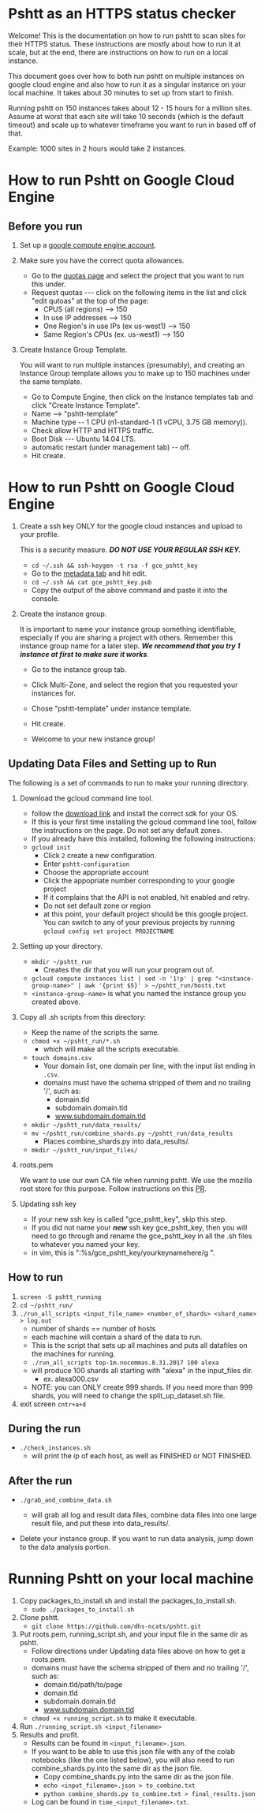 # Pshtt as an HTTPS status checker

Welcome! This is the documentation on how to run pshtt to scan sites for their
HTTPS status. These instructions are mostly about how to run it at scale, but at
the end, there are instructions on how to run on a local instance.

This document goes over how to both run pshtt on multiple instances on google
cloud engine and also how to run it as a singular instance on your local
machine. It takes about 30 minutes to set up from start to finish.

Running pshtt on 150 instances takes about 12 - 15 hours for a million sites.
Assume at worst that each site will take 10 seconds (which is the default
timeout) and scale up to whatever timeframe you want to run in based off of
that.

Example: 1000 sites in 2 hours would take 2 instances.

# How to run Pshtt on Google Cloud Engine

## Before you run

1.  Set up a [google compute engine
    account](https://cloud.google.com/compute/docs/access/user-accounts/).

2.  Make sure you have the correct quota allowances.

    *   Go to the [quotas page](https://cloud.google.com/compute/quotas)
		and select the project that you want to run this under.
    *   Request quotas --- click on the following items in the list and click
        "edit qutoas" at the top of the page:
        *   CPUS (all regions) --> 150
        *   In use IP addresses --> 150
        *   One Region's in use IPs (ex us-west1) --> 150
        *   Same Region's CPUs (ex. us-west1) --> 150

3.  Create Instance Group Template.

    You will want to run multiple instances (presumably), and creating an
    Instance Group template allows you to make up to 150 machines under the same
    template.

    *   Go to Compute Engine, then click on the Instance templates
        tab and click "Create Instance Template".
    *   Name --> "pshtt-template"
    *   Machine type -- 1 CPU (n1-standard-1 (1 vCPU, 3.75 GB memory)).
    *   Check allow HTTP and HTTPS traffic.
    *   Boot Disk --- Ubuntu 14.04 LTS.
    *   automatic restart (under management tab) -- off.
    *   Hit create.

# How to run Pshtt on Google Cloud Engine

1.  Create a ssh key ONLY for the google cloud instances and upload to your
    profile.

    This is a security measure. ***DO NOT USE YOUR REGULAR SSH KEY.***

    *   `cd ~/.ssh && ssh-keygen -t rsa -f gce_pshtt_key`
    *   Go to the [metadata
        tab](https://cloud.google.com/compute/docs/instances/adding-removing-ssh-keys) and hit edit.
    *   `cd ~/.ssh && cat gce_pshtt_key.pub`
    *   Copy the output of the above command and paste it into the console.

2.  Create the instance group.

    It is important to name your instance group something identifiable,
    especially if you are sharing a project with others. Remember this instance
    group name for a later step. ***We recommend that you try 1 instance at
    first to make sure it works***.

    *   Go to the instance group tab.
    *   Click Multi-Zone, and select the region that you requested your
        instances for.
    *   Chose "pshtt-template" under instance template.

    *   Hit create.

    *   Welcome to your new instance group!

## Updating Data Files and Setting up to Run

The following is a set of commands to run to make your running directory.

1.  Download the gcloud command line tool.

    *   follow the [download
        link](https://cloud.google.com/sdk/docs/#install_the_latest_cloud_tools_version_cloudsdk_current_version)
        and install the correct sdk for your OS.
    *   If this is your first time installing the gcloud command line tool,
        follow the instructions on the page. Do not set any default zones.
    *   If you already have this installed, following the following
        instructions:
    *   `gcloud init`
        *   Click `2` create a new configuration.
        *   Enter `pshtt-configuration`
        *   Choose the appropriate account
        *   Click the appopriate number corresponding to your google project
        *   If it complains that the API is not enabled, hit enabled and retry.
        *   Do not set default zone or region
        *   at this point, your default project should be this google project.
            You can switch to any of your previous projects by running `gcloud
            config set project PROJECTNAME`

2.  Setting up your directory.

    *   `mkdir ~/pshtt_run`
        *   Creates the dir that you will run your program out of.
    *   `gcloud compute instances list | sed -n '1!p' | grep
        "<instance-group-name>" | awk '{print $5}' > ~/pshtt_run/hosts.txt`
    *   `<instance-group-name>` is what you named the instance group you created
        above.

3.  Copy all .sh scripts from this directory:

    *   Keep the name of the scripts the same.
    *   `chmod +x ~/pshtt_run/*.sh`
        *   which will make all the scripts executable.
    *   `touch domains.csv`
        *   Your domain list, one domain per line, with the input list ending in
            `.csv`.
        *   domains must have the schema stripped of them and no trailing '/',
            such as:
            *   domain.tld
            *   subdomain.domain.tld
            *   www.subdomain.domain.tld
    *   `mkdir ~/pshtt_run/data_results/`
    *   `mv ~/pshtt_run/combine_shards.py ~/pshtt_run/data_results`
        *   Places combine_shards.py into data_results/.
    *   `mkdir ~/pshtt_run/input_files/`

4.  roots.pem

    We want to use our own CA file when running pshtt. We use the mozilla root
    store for this purpose. Follow instructions on this
    [PR](https://github.com/agl/extract-nss-root-certs).

5.  Updating ssh key

    *   If your new ssh key is called "gce_pshtt_key", skip this step.
    *   If you did not name your ***new*** ssh key gce_pshtt_key, then you will
        need to go through and rename the gce_pshtt_key in all the .sh files to
        whatever you named your key.
    *   in vim, this is ":%s/gce_pshtt_key/yourkeynamehere/g <enter>".

## How to run

1.  `screen -S pshtt_running`
2.  `cd ~/pshtt_run/`
3.  `./run_all_scripts <input_file_name> <number_of_shards> <shard_name> >
    log.out`
    *   number of shards == number of hosts
    *   each machine will contain a shard of the data to run.
    *   This is the script that sets up all machines and puts all datafiles on
        the machines for running.
    *   `./run_all_scripts top-1m.nocommas.8.31.2017 100 alexa`
    *   will produce 100 shards all starting with "alexa" in the input_files
        dir.
        *   ex. alexa000.csv
    *   NOTE: you can ONLY create 999 shards. If you need more than 999 shards,
        you will need to change the split_up_dataset.sh file.
4.  exit screen `cntr+a+d`

## During the run

*   `./check_instances.sh`
    *   will print the ip of each host, as well as FINISHED or NOT FINISHED.

## After the run

*   `./grab_and_combine_data.sh`

    *   will grab all log and result data files, combine data files into one
        large result file, and put these into data_results/.

*   Delete your instance group. If you want to run data analysis, jump down to
    the data analysis portion.

# Running Pshtt on your local machine

1.  Copy packages_to_install.sh and install the packages_to_install.sh.
    *   `sudo ./packages_to_install.sh`
2.  Clone pshtt.
    *   `git clone https://github.com/dhs-ncats/pshtt.git`
3.  Put roots.pem, running_script.sh, and your input file in the same dir as
    pshtt.
    *   Follow directions under Updating data files above on how to get a
        roots.pem.
    *   domains must have the schema stripped of them and no trailing '/', such
        as:
        *   domain.tld/path/to/page
        *   domain.tld
        *   subdomain.domain.tld
        *   www.subdomain.domain.tld
    *   `chmod +x running_script.sh` to make it executable.
4.  Run `./running_script.sh <input_filename>`
5.  Results and profit.
    *   Results can be found in `<input_filename>.json`.
    *   If you want to be able to use this json file with any of the colab
        notebooks (like the one listed below), you will also need to run
        combine_shards.py.into the same dir as the json file.
        *   Copy combine_shards.py into the same dir as the json file.
        *   `echo <input_filename>.json > to_combine.txt`
        *   `python combine_shards.py to_combine.txt > final_results.json`
    *   Log can be found in `time_<input_filename>.txt`.
